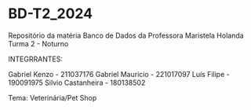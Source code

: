 # BD-T2_2024
Repositório da matéria Banco de Dados da Professora Maristela Holanda Turma 2 - Noturno

INTEGRRANTES:

Gabriel Kenzo - 211037176
Gabriel Mauricio - 221017097
Luís Filipe - 190091975
Silvio Castanheira - 180138502

Tema: Veterinária/Pet Shop
